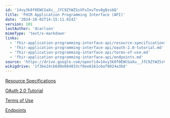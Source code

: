 ```yaml
---
id: '14vy3k0f0EWCGaXu__JfC9ZtWZSsVFxInvTev8gQssbQ'
title: 'FHIR Application Programming Interface (API)'
date: '2024-10-02T14:15:11.914Z'
version: 101
lastAuthor: 'dcarlson'
mimeType: 'text/x-markdown'
links:
  - 'fhir-application-programming-interface-api/resource-specifications.md'
  - 'fhir-application-programming-interface-api/oauth-2.0-tutorial.md'
  - 'fhir-application-programming-interface-api/terms-of-use.md'
  - 'fhir-application-programming-interface-api/endpoints.md'
source: 'https://drive.google.com/open?id=14vy3k0f0EWCGaXu__JfC9ZtWZSsVFxInvTev8gQssbQ'
wikigdrive: '1f3be24cb6d0e684833cf8ee6161c6af8024a3bd'
---
```

[Resource Specifications](fhir-application-programming-interface-api/resource-specifications.md)

[OAuth 2.0 Tutorial](fhir-application-programming-interface-api/oauth-2.0-tutorial.md)

[Terms of Use](fhir-application-programming-interface-api/terms-of-use.md)

[Endpoints](fhir-application-programming-interface-api/endpoints.md)
